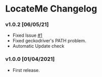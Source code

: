 # LocateMe Changelog

### v1.0.2 [06/05/21]
  * Fixed Issue [#1]
  * Fixed geckodriver's PATH problem.
  * Automatic Update check

### v1.0.0 [01/04/2021]
  * First release.

[#1]: https://github.com/v1s1t0r999/LocateMe/issues/1
